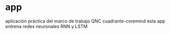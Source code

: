 # app
aplicación práctica del marco de trabajo QNC cuadrante-coremind esta app entrena redes neuronales RNN y LSTM 

